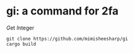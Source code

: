 # gi: a command for 2fa
*G*et *I*nteger

```
git clone https://github.com/mimisheesharp/gi
cargo build
```

